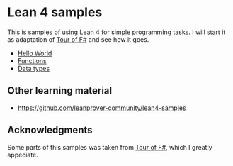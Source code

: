 Lean 4 samples
==============

This is samples of using Lean 4 for simple programming tasks. I will start it as adaptation of [Tour of F#](https://learn.microsoft.com/en-us/dotnet/fsharp/tour) and see how it goes.

- [Hello World](console)
- [Functions](functions)
- [Data types](datatypes)

## Other learning material

- https://github.com/leanprover-community/lean4-samples

## Acknowledgments

Some parts of this samples was taken from [Tour of F#](https://learn.microsoft.com/en-us/dotnet/fsharp/tour), which I greatly appeciate.